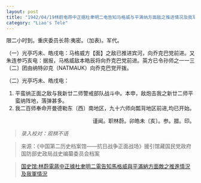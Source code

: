 ```yaml
---
layout: post
title: "1942/04/19林蔚电蒋中正据杜聿明二电告知马格威与平满纳方面敌之推进情况及我军情况"
category: "Liao's Tele"
---
```

限二小时到。重庆委员长蒋:夷密。（加表)。军代。

（一）光亭巧未、皓戌电：马格威方【面】之敌已推进宾河，向乔克巴党前进。又朱连参巧亥电：据报，马格威敌本皓辰将向乔克巴党前进。英方已令孙师之一一三〔二〕团由纳特卯克（NATMAUK）向乔克巴党开拨。

（二）光亭巧未、皓戌电：
1. 平蛮纳正面之敌与我新廿二师警戒部队战斗中。本申，敌炮击我之新廿二师平蛮纳阵地，落弹甚多。
2. 我二百师奉命开曼德勒东〔西〕南地区，九十六师向瓢背地区前进,均已开始。


<p align="right">谨闻。职林蔚。卯皓未〔亥〕。参。腊。印。</p>


>*录入校对：观棋不语*

> 来源：《中国第二历史档案馆——抗日战争正面战场》援引馆藏国民党政府国防部史政局战史编纂委员会档案

> [国史馆:林蔚電蔣中正據杜聿明二電告知馬格威與平滿納方面敵之推進情況及我軍情況](https://ahonline.drnh.gov.tw/index.php?act=Display/image/5894508PYJ=PTZ#81F)